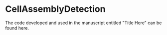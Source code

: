 CellAssemblyDetection
=====================

The code developed and used in the manuscript entitled "Title Here" can be found here. 
